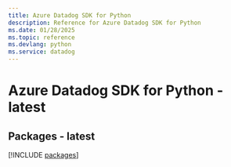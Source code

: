 ```yaml
---
title: Azure Datadog SDK for Python
description: Reference for Azure Datadog SDK for Python
ms.date: 01/28/2025
ms.topic: reference
ms.devlang: python
ms.service: datadog
---
```

# Azure Datadog SDK for Python - latest
## Packages - latest
[!INCLUDE [packages](datadog-index.md)]